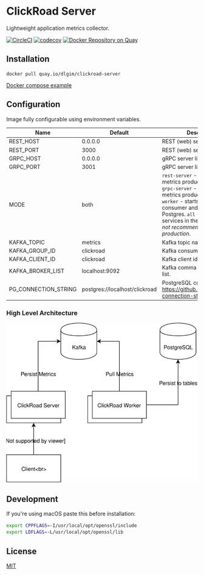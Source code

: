 # ClickRoad Server

Lightweight application metrics collector.

[![CircleCI](https://img.shields.io/circleci/build/github/dialogs/clickroad-server/master.svg)](https://circleci.com/gh/dialogs/clickroad-server)
[![codecov](https://codecov.io/gh/dialogs/clickroad-server/branch/master/graph/badge.svg)](https://codecov.io/gh/dialogs/clickroad-server)
[![Docker Repository on Quay](https://quay.io/repository/dlgim/clickroad-server/status)](https://quay.io/repository/dlgim/clickroad-server)

## Installation

```
docker pull quay.io/dlgim/clickroad-server
```

[Docker compose example](example/docker-compose.yml)

## Configuration

Image fully configurable using environment variables.

| Name                 | Default                        | Description                                                                                                                                                                                                                                                                 |
| -------------------- | ------------------------------ | --------------------------------------------------------------------------------------------------------------------------------------------------------------------------------------------------------------------------------------------------------------------------- |
| REST_HOST            | 0.0.0.0                        | REST (web) server listen port.                                                                                                                                                                                                                                              |
| REST_PORT            | 3000                           | REST (web) server listen host.                                                                                                                                                                                                                                              |
| GRPC_HOST            | 0.0.0.0                        | gRPC server listen host.                                                                                                                                                                                                                                                    |
| GRPC_PORT            | 3001                           | gRPC server listen port.                                                                                                                                                                                                                                                    |
| MODE                 | both                           | `rest-server` - starts the metrics producer REST server. `grpc-server` - starts the metrics producer gRPC server. `worker` - starts the metrics consumer and persists them to Postgres. `all` - starts all services in the single process, _not recommended in production_. |
| KAFKA_TOPIC          | metrics                        | Kafka topic name.                                                                                                                                                                                                                                                           |
| KAFKA_GROUP_ID       | clickroad                      | Kafka consumer group id.                                                                                                                                                                                                                                                    |
| KAFKA_CLIENT_ID      | clickroad                      | Kafka client id.                                                                                                                                                                                                                                                            |
| KAFKA_BROKER_LIST    | localhost:9092                 | Kafka comma delimited broker list.                                                                                                                                                                                                                                          |
| PG_CONNECTION_STRING | postgres://localhost/clickroad | PostgreSQL connection string. https://github.com/iceddev/pg-connection-string                                                                                                                                                                                               |

### High Level Architecture

![High Level Architecture](docs/HLA.svg)

## Development

If you're using macOS paste this before installation:

```bash
export CPPFLAGS=-I/usr/local/opt/openssl/include
export LDFLAGS=-L/usr/local/opt/openssl/lib
```

## License

[MIT](LICENSE)
